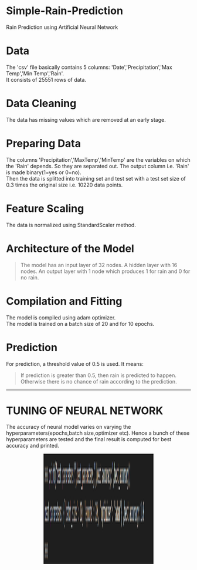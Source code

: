 # Simple-Rain-Prediction
Rain Prediction using Artificial Neural Network

# Data

The 'csv' file basically contains 5 columns: 'Date','Precipitation','Max Temp','Min Temp','Rain'.<br>
It consists of 25551 rows of data.

# Data Cleaning

The data has missing values which are removed at an early stage. 

# Preparing Data 

The columns 'Precipitation','MaxTemp','MinTemp' are the variables on which the 'Rain' depends. So they are separated out. The output column i.e. 'Rain' is made binary(1=yes or 0=no).<br>
Then the data is splitted into training set and test set with a test set size of 0.3 times the original size i.e. 10220 data points.

# Feature Scaling 

The data is normalized using StandardScaler method.

# Architecture of the Model

> The model has an input layer of 32 nodes.
> A hidden layer with 16 nodes.
> An output layer with 1 node which produces 1 for rain and 0 for no rain.

# Compilation and Fitting 

The model is compiled using adam optimizer.<br>
The model is trained on a batch size of 20 and for 10 epochs.

# Prediction

For prediction, a threshold value of 0.5 is used. It means:<br>
> If prediction is greater than 0.5, then rain is predicted to happen.
> Otherwise there is no chance of rain according to the prediction.

<hr>

# TUNING OF NEURAL NETWORK

The accuracy of neural model varies on varying the hyperparameters(epochs,batch size,optimizer etc). Hence a bunch of these hyperparameters are tested and the final result is computed for best accuracy and printed.
<p align="center">
    <img src="Capture.PNG" width="300" height="300">
</p>